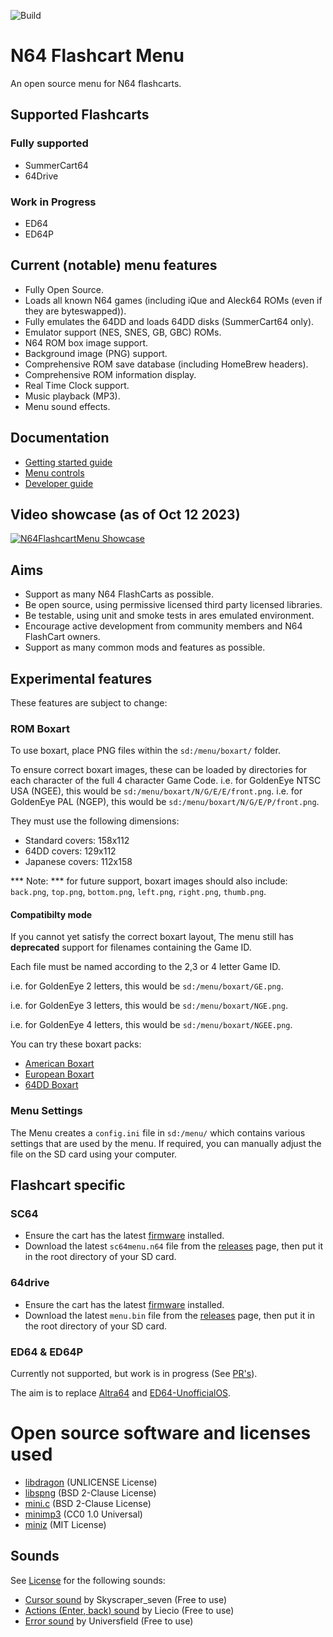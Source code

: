 ![Build](https://github.com/polprzewodnikowy/N64FlashcartMenu/actions/workflows/build.yml/badge.svg)

# N64 Flashcart Menu
An open source menu for N64 flashcarts.

## Supported Flashcarts

### Fully supported
* SummerCart64
* 64Drive

### Work in Progress
* ED64
* ED64P


## Current (notable) menu features
* Fully Open Source.
* Loads all known N64 games (including iQue and Aleck64 ROMs (even if they are byteswapped)).
* Fully emulates the 64DD and loads 64DD disks (SummerCart64 only).
* Emulator support (NES, SNES, GB, GBC) ROMs.
* N64 ROM box image support.
* Background image (PNG) support.
* Comprehensive ROM save database (including HomeBrew headers).
* Comprehensive ROM information display.
* Real Time Clock support.
* Music playback (MP3).
* Menu sound effects.


## Documentation
* [Getting started guide](./docs/00_getting_started_sd.md)
* [Menu controls](./docs/01_menu_controls.md)
* [Developer guide](./docs/99_developer_guide.md)

## Video showcase (as of Oct 12 2023)

[![N64FlashcartMenu Showcase](http://img.youtube.com/vi/6CKImHTifDA/0.jpg)](http://www.youtube.com/watch?v=6CKImHTifDA "N64FlashcartMenu Showcase (Oct 12 2023)")


## Aims
* Support as many N64 FlashCarts as possible.
* Be open source, using permissive licensed third party licensed libraries.
* Be testable, using unit and smoke tests in ares emulated environment.
* Encourage active development from community members and N64 FlashCart owners.
* Support as many common mods and features as possible.


## Experimental features
These features are subject to change:

### ROM Boxart
To use boxart, place PNG files within the `sd:/menu/boxart/` folder.

To ensure correct boxart images, these can be loaded by directories for each character of the full 4 character Game Code.
i.e. for GoldenEye NTSC USA (NGEE), this would be `sd:/menu/boxart/N/G/E/E/front.png`.
i.e. for GoldenEye PAL (NGEP), this would be `sd:/menu/boxart/N/G/E/P/front.png`.

They must use the following dimensions:
* Standard covers: 158x112
* 64DD covers: 129x112
* Japanese covers: 112x158


*** Note: *** for future support, boxart images should also include: `back.png`, `top.png`, `bottom.png`, `left.png`, `right.png`, `thumb.png`.

#### Compatibilty mode
If you cannot yet satisfy the correct boxart layout, The menu still has **deprecated** support for filenames containing the Game ID.

Each file must be named according to the 2,3 or 4 letter Game ID.

i.e. for GoldenEye 2 letters, this would be `sd:/menu/boxart/GE.png`.

i.e. for GoldenEye 3 letters, this would be `sd:/menu/boxart/NGE.png`.

i.e. for GoldenEye 4 letters, this would be `sd:/menu/boxart/NGEE.png`.

You can try these boxart packs:

* [American Boxart](https://mega.nz/file/6cNGwSqI#8X5ukb65n3YMlGaUtSOGXkKo9HxVnnMOgqn94Epcr7w)
* [European Boxart](https://mega.nz/file/O7AjDbRJ#VnVU10dq8HQvBUQptppI6PAcQMb8-Zembqav8WtAQ_M)
* [64DD Boxart](https://mega.nz/file/O3JzwD7B#BYl1aV-pbrJ-MxWUbM_K0yGVIRbmSoxJJZqQInRzZyM)


### Menu Settings
The Menu creates a `config.ini` file in `sd:/menu/` which contains various settings that are used by the menu.
If required, you can manually adjust the file on the SD card using your computer.


## Flashcart specific

### SC64
* Ensure the cart has the latest [firmware](https://github.com/Polprzewodnikowy/SummerCart64/releases/latest) installed.
* Download the latest `sc64menu.n64` file from the [releases](https://github.com/Polprzewodnikowy/N64FlashcartMenu/releases/) page, then put it in the root directory of your SD card.


### 64drive
* Ensure the cart has the latest [firmware](https://64drive.retroactive.be/support.php) installed.
* Download the latest `menu.bin` file from the [releases](https://github.com/Polprzewodnikowy/N64FlashcartMenu/releases/) page, then put it in the root directory of your SD card.


### ED64 & ED64P
Currently not supported, but work is in progress (See [PR's](https://github.com/Polprzewodnikowy/N64FlashcartMenu/pulls)).

The aim is to replace [Altra64](https://github.com/networkfusion/altra64) and [ED64-UnofficialOS](https://github.com/n64-tools/ED64-UnofficialOS-binaries).


# Open source software and licenses used

* [libdragon](https://github.com/DragonMinded/libdragon) (UNLICENSE License)
* [libspng](https://github.com/randy408/libspng) (BSD 2-Clause License)
* [mini.c](https://github.com/univrsal/mini.c) (BSD 2-Clause License)
* [minimp3](https://github.com/lieff/minimp3) (CC0 1.0 Universal)
* [miniz](https://github.com/richgel999/miniz) (MIT License)

## Sounds
See [License](https://pixabay.com/en/service/license-summary/) for the following sounds:
* [Cursor sound](https://pixabay.com/en/sound-effects/click-buttons-ui-menu-sounds-effects-button-7-203601/) by Skyscraper_seven (Free to use)
* [Actions (Enter, back) sound](https://pixabay.com/en/sound-effects/menu-button-user-interface-pack-190041/) by Liecio (Free to use)
* [Error sound](https://pixabay.com/en/sound-effects/error-call-to-attention-129258/) by Universfield (Free to use)
